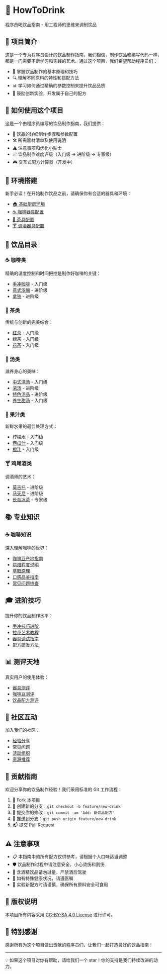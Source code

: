 ﻿# 🍹 HowToDrink

程序员喝饮品指南 - 用工程师的思维来调制饮品

## 📖 项目简介

这是一个专为程序员设计的饮品制作指南。我们相信，制作饮品和编写代码一样，都是一门需要不断学习和实践的艺术。通过这个项目，我们希望帮助程序员们：

- 🎯 掌握饮品制作的基本原理和技巧
- 🔍 理解不同原料的特性和搭配方法
- 📊 学习如何通过精确的参数控制来提升饮品品质
- 🧪 鼓励创新实验，开发属于自己的配方

## 🚀 如何使用这个项目

这是一个由程序员编写的饮品制作指南，我们提供：
- 📝 饮品的详细制作步骤和参数配置
- 🛠️ 所需器材清单及使用说明
- ⚠️ 注意事项和优化小贴士
- 📈 饮品制作难度评级（入门级 → 进阶级 → 专家级）
- 🎮 交互式配方计算器（开发中）

## 🔧 环境搭建
新手必读！在开始制作饮品之前，请确保你有合适的器具和环境：
- [🏠 基础厨房环境](setup/basic-kitchen.md)
- [☕ 咖啡器具配置](setup/coffee-equipment.md)
- [🍵 茶具配置](setup/tea-equipment.md)
- [🍸 调酒器具配置](setup/bartender-equipment.md)

## 🎯 饮品目录

### ☕ 咖啡类
精确的温度控制和时间把控是制作好咖啡的关键：
- [手冲咖啡](drinks/coffee/pour-over-coffee.md) - 入门级
- [意式浓缩](drinks/coffee/espresso.md) - 进阶级
- [拿铁](drinks/coffee/latte.md) - 进阶级

### 🍵 茶类
传统与创新的完美结合：
- [红茶](drinks/tea/black-tea.md) - 入门级
- [绿茶](drinks/tea/green-tea.md) - 入门级
- [花茶](drinks/tea/flower-tea.md) - 入门级

### 🥣 汤类
滋养身心的美味：
- [中式清汤](drinks/soup/chinese-clear-soup.md) - 入门级
- [浓汤](drinks/soup/cream-soup.md) - 进阶级
- [特色汤品](drinks/soup/special-soup.md) - 进阶级
- [养生甜汤](drinks/soup/sweet-soup.md) - 入门级

### 🥤 果汁类
新鲜水果的最佳处理方式：
- [柠檬水](drinks/juice/lemonade.md) - 入门级
- [西瓜汁](drinks/juice/watermelon-juice.md) - 入门级
- [橙汁](drinks/juice/orange-juice.md) - 入门级

### 🍸 鸡尾酒类
调酒师的艺术：
- [莫吉托](drinks/cocktail/mojito.md) - 进阶级
- [马天尼](drinks/cocktail/martini.md) - 进阶级
- [长岛冰茶](drinks/cocktail/long-island-iced-tea.md) - 专家级

## 📚 专业知识
### ☕ 咖啡知识
深入理解咖啡的世界：
- [咖啡豆产地指南](knowledge/coffee/origin-guide.md)
- [烘焙程度说明](knowledge/coffee/roast-levels.md)
- [萃取原理](knowledge/coffee/extraction-theory.md)
- [口感品鉴指南](knowledge/coffee/tasting-guide.md)
- [常见问题排查](knowledge/coffee/troubleshooting.md)

## 🎓 进阶技巧
提升你的饮品制作水平：
- [手冲技巧进阶](skills/pour-over-advanced.md)
- [拉花艺术教程](skills/latte-art.md)
- [器具调试指南](skills/equipment-tuning.md)
- [配方研发方法](skills/recipe-development.md)

## 📊 测评天地
真实用户的使用体验：
- [器具测评](reviews/equipment-reviews.md)
- [咖啡豆测评](reviews/coffee-bean-reviews.md)
- [饮品配方测评](reviews/drink-recipe-reviews.md)

## 👥 社区互动
加入我们的社区：
- [经验分享](community/experience-sharing.md)
- [常见问题](community/faq.md)
- [活动组织](community/events.md)
- [资源推荐](community/resources.md)

## 🤝 贡献指南

欢迎分享你的饮品制作经验！我们采用标准的 Git 工作流程：

1. 🍴 Fork 本项目
2. 🌿 创建新的分支：`git checkout -b feature/new-drink`
3. 💾 提交你的修改：`git commit -am 'Add: 新饮品配方'`
4. 🚀 推送到分支：`git push origin feature/new-drink`
5. 📬 提交 Pull Request

## ⚠️ 注意事项

- 📋 本指南中的所有配方仅供参考，请根据个人口味适当调整
- 🛡️ 饮品制作过程中请注意安全，小心烫伤和割伤
- 🚫 含酒精饮品请勿过量，严禁酒后驾驶
- 🏥 如有特殊健康状况，请遵医嘱
- 🧪 实验新配方时请谨慎，确保所有原料安全可食用

## 📄 版权说明

本项目所有内容采用 [CC-BY-SA 4.0 License](LICENSE) 进行许可。

## 🌟 特别感谢

感谢所有为这个项目做出贡献的程序员们，让我们一起打造最好的饮品指南！

---

💡 如果这个项目对你有帮助，请给我们一个 star！你的支持是我们持续改进的动力。
